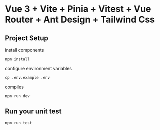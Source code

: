 # Vue 3 + Vite + Pinia + Vitest + Vue Router + Ant Design + Tailwind Css

## Project Setup

install components

```
npm install
```

configure environment variables

```
cp .env.example .env
```

compiles

```
npm run dev
```

## Run your unit test

```
npm run test
```

